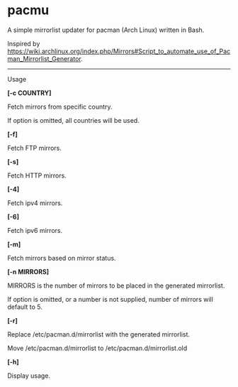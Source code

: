 pacmu
=====

A simple mirrorlist updater for pacman (Arch Linux) written in Bash.

Inspired by <https://wiki.archlinux.org/index.php/Mirrors#Script_to_automate_use_of_Pacman_Mirrorlist_Generator>.

---

Usage

**[-c COUNTRY]**

Fetch mirrors from specific country.

If option is omitted, all countries will be used.

**[-f]**

Fetch FTP mirrors.

**[-s]**

Fetch HTTP mirrors.

**[-4]**

Fetch ipv4 mirrors.

**[-6]**

Fetch ipv6 mirrors.

**[-m]**

Fetch mirrors based on mirror status.

**[-n MIRRORS]**

MIRRORS is the number of mirrors to be placed in the generated mirrorlist.

If option is omitted, or a number is not supplied, number of mirrors will default to 5.

**[-r]**

Replace /etc/pacman.d/mirrorlist with the generated mirrorlist.

Move /etc/pacman.d/mirrorlist to /etc/pacman.d/mirrorlist.old

**[-h]**

Display usage.



